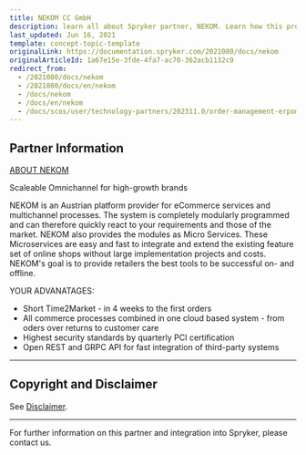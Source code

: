 ```yaml
---
title: NEKOM CC GmbH
description: learn all about Spryker partner, NEKOM. Learn how this provider for ECommerce services and multichannel processes can be integrated into your project.
last_updated: Jun 16, 2021
template: concept-topic-template
originalLink: https://documentation.spryker.com/2021080/docs/nekom
originalArticleId: 1a67e15e-3fde-4fa7-ac70-362acb1132c9
redirect_from:
  - /2021080/docs/nekom
  - /2021080/docs/en/nekom
  - /docs/nekom
  - /docs/en/nekom
  - /docs/scos/user/technology-partners/202311.0/order-management-erpoms/nekom-cc-gmbh.html
---
```


## Partner Information

[ABOUT NEKOM](https://www.nekom.com/)

Scaleable Omnichannel for high-growth brands

NEKOM is an Austrian platform provider for eCommerce services and multichannel processes. The system is completely modularly programmed and can therefore quickly react to your requirements and those of the market. NEKOM also provides the modules as Micro Services. These Microservices are easy and fast to integrate and extend the existing feature set of online shops without large implementation projects and costs. NEKOM's goal is to provide retailers the best tools to be successful on- and offline.

YOUR ADVANATAGES:
* Short Time2Market - in 4 weeks to the first orders
* All commerce processes combined in one cloud based system - from oders over returns to customer care
* Highest security standards by quarterly PCI certification
* Open REST and GRPC API for fast integration of third-party systems

---

## Copyright and Disclaimer

See [Disclaimer](https://github.com/spryker/spryker-documentation).

---
For further information on this partner and integration into Spryker, please contact us.

<div class="hubspot-form js-hubspot-form" data-portal-id="2770802" data-form-id="163e11fb-e833-4638-86ae-a2ca4b929a41" id="hubspot-1"></div>
